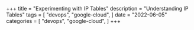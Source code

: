 +++
title = "Experimenting with IP Tables"
description = "Understanding IP Tables"
tags = [
    "devops",
    "google-cloud",
]
date = "2022-06-05"
categories = [
    "devops",
    "google-cloud",
]
+++

